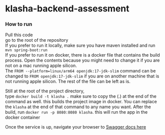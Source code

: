 # klasha-backend-assessment
### How to run
Pull this code  
go to the root of the repository  
If you prefer to run it locally, make sure you have maven installed and run ```mvn spring-boot:run```  
If you prefer to run it on docker, there is a docker file that contains the build process.  Open the contents because you might need to change it if you are not on a mac running apple silicon.  
The ```FROM --platform=linux/arm64 openjdk:17-jdk-slim``` command can be changed to ```FROM openjdk:17-jdk-slim``` if you are on another machine that is not running apple silicon. The rest of the file can be left as is.  
  
  Still at the root of the project directory,  
type ```docker build -t klasha .``` make sure to copy the (.) at the end of the command as well. this builds the project image in docker. You can replace the ```klasha``` at the end of that command to any name you want.
After the build, run ```docker run -p 8080:8080 klasha```. this will run the app in the docker container  

  Once the service is up, navigate your browser to [Swagger docs here](http://localhost:8000/swagger-ui/index.html#/assessment-controller)
